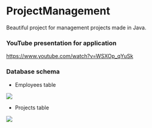# ProjectManagement
Beautiful project for management projects made in Java.

### YouTube presentation for application

https://www.youtube.com/watch?v=WSXOp_qYuSk

### Database schema
- Employees table

<img src="https://raw.githubusercontent.com/andreas95/ProjectManagement/master/employees_table.png"/>

- Projects table

<img src="https://raw.githubusercontent.com/andreas95/ProjectManagement/master/projects_table.png"/>
